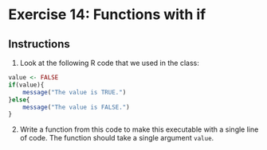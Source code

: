 # Exercise 14: Functions with if

## Instructions
1. Look at the following R code that we used in the class:

```R
value <- FALSE
if(value){
    message("The value is TRUE.")
}else{
    message("The value is FALSE.")
}
```

2. Write a function from this code to make this executable with a single line of code. The function should take a single argument `value`.



